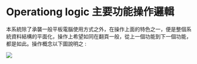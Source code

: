 # Operationg logic 主要功能操作邏輯
本系統除了承襲一般平板電腦使用方式之外，在操作上面的特色之一，便是整個系統資料結構的平面化，操作上希望如同在翻頁一般，從上一個功能到下一個功能，都是如此。操作概念以下圖說明之 :

[![](http://bigplandesign.com/gitbook/smartville/gitbook_img-01.jpg)](http://bigplandesign.com/gitbook/smartville/gitbook_img-01.jpg)
